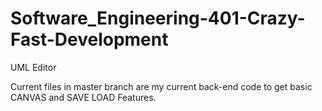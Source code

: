 # Software_Engineering-401-Crazy-Fast-Development
UML Editor

Current files in master branch are my current back-end code to get basic CANVAS and SAVE LOAD Features.

